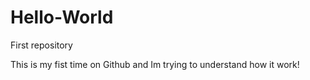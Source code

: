 # Hello-World
First repository

This is my fist time on Github and Im trying to understand how it work!
